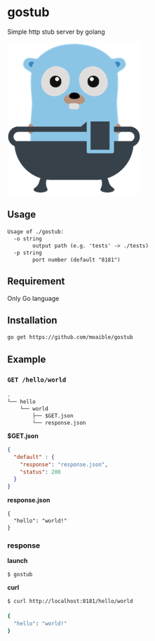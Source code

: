 # gostub

Simple http stub server by golang

![gostub](./gostub.png)

## Usage

```
Usage of ./gostub:
  -o string
    	output path (e.g. 'tests' -> ./tests)
  -p string
    	port number (default "8181")
```

## Requirement

Only Go language

## Installation

```sh
go get https://github.com/moaible/gostub

```

## Example

### `GET /hello/world`

```
.
└── hello
    └── world
        ├── $GET.json
        └── response.json
```

**$GET.json**

```json
{
  "default" : {
    "response": "response.json",
    "status": 200
  }
}
```

**response.json**

```
{
  "hello": "world!"
}

```

### response

**launch**

```
$ gostub
```

**curl**

```sh
$ curl http://localhost:8181/hello/world

{
  "hello": "world!"
}
```
